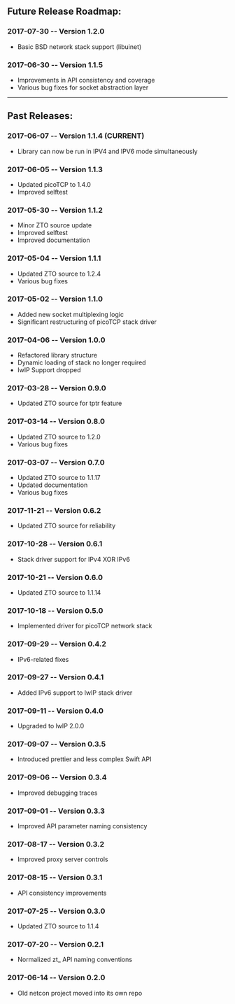 ## Future Release Roadmap:

### 2017-07-30 -- Version 1.2.0

 - Basic BSD network stack support (libuinet)

### 2017-06-30 -- Version 1.1.5

 - Improvements in API consistency and coverage
 - Various bug fixes for socket abstraction layer

*** 

## Past Releases:

### 2017-06-07 -- Version  1.1.4 (CURRENT)    

 - Library can now be run in IPV4 and IPV6 mode simultaneously


### 2017-06-05 -- Version  1.1.3  

 - Updated picoTCP to 1.4.0
 - Improved selftest


### 2017-05-30 -- Version  1.1.2  

 - Minor ZTO source update
 - Improved selftest
 - Improved documentation


### 2017-05-04 -- Version  1.1.1   

 - Updated ZTO source to 1.2.4
 - Various bug fixes


### 2017-05-02 -- Version  1.1.0  

 - Added new socket multiplexing logic
 - Significant restructuring of picoTCP stack driver


### 2017-04-06 -- Version  1.0.0  

 - Refactored library structure
 - Dynamic loading of stack no longer required
 - lwIP Support dropped


### 2017-03-28 -- Version  0.9.0    

 - Updated ZTO source for tptr feature


### 2017-03-14 -- Version  0.8.0  

 - Updated ZTO source to 1.2.0
 - Various bug fixes


### 2017-03-07 -- Version  0.7.0

 - Updated ZTO source to 1.1.17
 - Updated documentation
 - Various bug fixes


### 2017-11-21 -- Version  0.6.2           

 - Updated ZTO source for reliability


### 2017-10-28 -- Version  0.6.1   

 - Stack driver support for IPv4 XOR IPv6


### 2017-10-21 -- Version  0.6.0     

 - Updated ZTO source to 1.1.14


### 2017-10-18 -- Version  0.5.0 

 - Implemented driver for picoTCP network stack


### 2017-09-29 -- Version  0.4.2    

 - IPv6-related fixes


### 2017-09-27 -- Version  0.4.1          

 - Added IPv6 support to lwIP stack driver


### 2017-09-11 -- Version  0.4.0           
 
 - Upgraded to lwIP 2.0.0


### 2017-09-07 -- Version  0.3.5           

 - Introduced prettier and less complex Swift API


### 2017-09-06 -- Version  0.3.4   

 - Improved debugging traces


### 2017-09-01 -- Version  0.3.3 

 - Improved API parameter naming consistency


### 2017-08-17 -- Version  0.3.2   

 - Improved proxy server controls


### 2017-08-15 -- Version  0.3.1  

 - API consistency improvements


### 2017-07-25 -- Version  0.3.0  

 - Updated ZTO source to 1.1.4


### 2017-07-20 -- Version  0.2.1  

 - Normalized zt_ API naming conventions


### 2017-06-14 -- Version  0.2.0    

 - Old netcon project moved into its own repo
